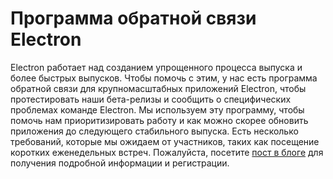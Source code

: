 # Программа обратной связи Electron

Electron работает над созданием упрощенного процесса выпуска и более быстрых выпусков. Чтобы помочь с этим, у нас есть программа обратной связи для крупномасштабных приложений Electron, чтобы протестировать наши бета-релизы и сообщить о специфических проблемах команде Electron. Мы используем эту программу, чтобы помочь нам приоритизировать работу и как можно скорее обновить приложения до следующего стабильного выпуска. Есть несколько требований, которые мы ожидаем от участников, таких как посещение коротких еженедельных встреч. Пожалуйста, посетите [пост в блоге](https://electronjs.org/blog/app-feedback-program) для получения подробной информации и регистрации.
